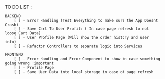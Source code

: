 TO DO LIST :

    BACKEND
        [ ] - Error Handling (Test Everything to make sure the App Doesnt Crash)
        [ ] - Save Cart To User Profile ( In case page refresh to not loose Cart Data)
        [ ] - User Profile Page (Will show the order history and user info)
        [ ] - Refactor Controllers to separate logic into Services 

    FRONTEND
        [ ] - Error Handling and Error Component to show in case something going wrong !important
        [ ] - Profile Page
        [ ] - Save User Data into local storage in case of page refresh